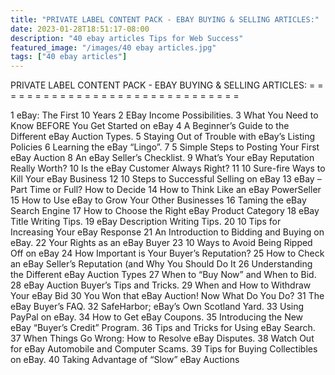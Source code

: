 ```yaml
---
title: "PRIVATE LABEL CONTENT PACK - EBAY BUYING & SELLING ARTICLES:"
date: 2023-01-28T18:51:17-08:00
description: "40 ebay articles Tips for Web Success"
featured_image: "/images/40 ebay articles.jpg"
tags: ["40 ebay articles"]
---
```


PRIVATE LABEL CONTENT PACK - EBAY BUYING & SELLING ARTICLES:
= = = = = = = = = = = = = = = = = = = = = = = = = = = = = =

1	eBay: The First 10 Years
2	EBay Income Possibilities.
3	What You Need to Know BEFORE You Get Started on eBay
4	A Beginner’s Guide to the Different eBay Auction Types.
5	Staying Out of Trouble with eBay’s Listing Policies
6	Learning the eBay “Lingo”.
7	5 Simple Steps to Posting Your First eBay Auction
8	An eBay Seller’s Checklist.
9	What’s Your eBay Reputation Really Worth?
10	Is the eBay Customer Always Right?
11	10 Sure-fire Ways to Kill Your eBay Business
12	10 Steps to Successful Selling on eBay
13	eBay – Part Time or Full? How to Decide
14	How to Think Like an eBay PowerSeller
15	How to Use eBay to Grow Your Other Businesses
16	Taming the eBay Search Engine
17	How to Choose the Right eBay Product Category
18	eBay Title Writing Tips.
19	eBay Description Writing Tips.
20	10 Tips for Increasing Your eBay Response
21	An Introduction to Bidding and Buying on eBay.
22	Your Rights as an eBay Buyer
23	10 Ways to Avoid Being Ripped Off on eBay
24	How Important is Your Buyer’s Reputation?
25	How to Check an eBay Seller’s Reputation (and Why You Should Do It
26	Understanding the Different eBay Auction Types
27	When to “Buy Now” and When to Bid.
28	eBay Auction Buyer’s Tips and Tricks.
29	When and How to Withdraw Your eBay Bid 
30	You Won that eBay Auction! Now What Do You Do?
31	The eBay Buyer’s FAQ.
32	SafeHarbor; eBay’s Own Scotland Yard.
33	Using PayPal on eBay.
34	How to Get eBay Coupons.
35	Introducing the New eBay “Buyer’s Credit” Program.
36	Tips and Tricks for Using eBay Search.
37	When Things Go Wrong: How to Resolve eBay Disputes.
38	Watch Out for eBay Automobile and Computer Scams.
39	Tips for Buying Collectibles on eBay.
40	Taking Advantage of “Slow” eBay Auctions



















